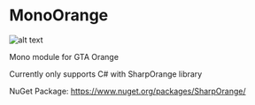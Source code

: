 # MonoOrange
![alt text](http://i.imgur.com/qF4DQKg.png)

Mono module for GTA Orange

Currently only supports C# with SharpOrange library

NuGet Package: https://www.nuget.org/packages/SharpOrange/